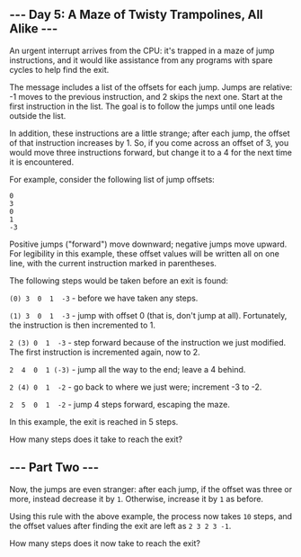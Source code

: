 ## --- Day 5: A Maze of Twisty Trampolines, All Alike ---
An urgent interrupt arrives from the CPU: it's trapped in a maze of jump instructions, 
and it would like assistance from any programs with spare cycles to help find the exit.

The message includes a list of the offsets for each jump. 
Jumps are relative: -1 moves to the previous instruction, and 2 skips the next one. 
Start at the first instruction in the list. 
The goal is to follow the jumps until one leads outside the list.

In addition, these instructions are a little strange; after each jump, 
the offset of that instruction increases by 1. 
So, if you come across an offset of 3, you would move three instructions forward, 
but change it to a 4 for the next time it is encountered.

For example, consider the following list of jump offsets:

    0
    3
    0
    1
    -3
Positive jumps ("forward") move downward; negative jumps move upward. 
For legibility in this example, these offset values will be written all on one line, 
with the current instruction marked in parentheses. 

The following steps would be taken before an exit is found:

`(0) 3  0  1  -3`  - before we have taken any steps.

`(1) 3  0  1  -3`  - jump with offset 0 (that is, don't jump at all). 
Fortunately, the instruction is then incremented to 1.

`2 (3) 0  1  -3`  - step forward because of the instruction we just modified. 
The first instruction is incremented again, now to 2.

`2  4  0  1 (-3)` - jump all the way to the end; leave a 4 behind.

`2 (4) 0  1  -2`  - go back to where we just were; increment -3 to -2.

`2  5  0  1  -2`  - jump 4 steps forward, escaping the maze.

In this example, the exit is reached in 5 steps.

How many steps does it take to reach the exit?

## --- Part Two ---
Now, the jumps are even stranger: after each jump, if the offset was three or more, 
instead decrease it by `1`. Otherwise, increase it by `1` as before.

Using this rule with the above example, the process now takes `10` steps, 
and the offset values after finding the exit are left as `2 3 2 3 -1`.

How many steps does it now take to reach the exit?

